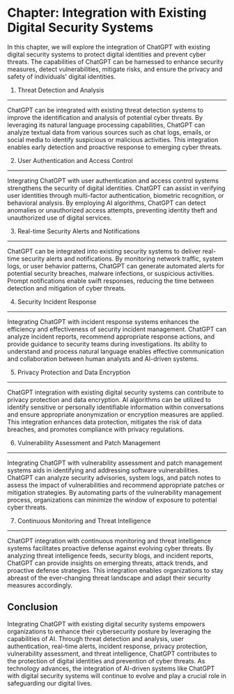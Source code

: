Chapter: Integration with Existing Digital Security Systems
===========================================================

In this chapter, we will explore the integration of ChatGPT with existing digital security systems to protect digital identities and prevent cyber threats. The capabilities of ChatGPT can be harnessed to enhance security measures, detect vulnerabilities, mitigate risks, and ensure the privacy and safety of individuals' digital identities.

1. Threat Detection and Analysis
--------------------------------

ChatGPT can be integrated with existing threat detection systems to improve the identification and analysis of potential cyber threats. By leveraging its natural language processing capabilities, ChatGPT can analyze textual data from various sources such as chat logs, emails, or social media to identify suspicious or malicious activities. This integration enables early detection and proactive response to emerging cyber threats.

2. User Authentication and Access Control
-----------------------------------------

Integrating ChatGPT with user authentication and access control systems strengthens the security of digital identities. ChatGPT can assist in verifying user identities through multi-factor authentication, biometric recognition, or behavioral analysis. By employing AI algorithms, ChatGPT can detect anomalies or unauthorized access attempts, preventing identity theft and unauthorized use of digital services.

3. Real-time Security Alerts and Notifications
----------------------------------------------

ChatGPT can be integrated into existing security systems to deliver real-time security alerts and notifications. By monitoring network traffic, system logs, or user behavior patterns, ChatGPT can generate automated alerts for potential security breaches, malware infections, or suspicious activities. Prompt notifications enable swift responses, reducing the time between detection and mitigation of cyber threats.

4. Security Incident Response
-----------------------------

Integrating ChatGPT with incident response systems enhances the efficiency and effectiveness of security incident management. ChatGPT can analyze incident reports, recommend appropriate response actions, and provide guidance to security teams during investigations. Its ability to understand and process natural language enables effective communication and collaboration between human analysts and AI-driven systems.

5. Privacy Protection and Data Encryption
-----------------------------------------

ChatGPT integration with existing digital security systems can contribute to privacy protection and data encryption. AI algorithms can be utilized to identify sensitive or personally identifiable information within conversations and ensure appropriate anonymization or encryption measures are applied. This integration enhances data protection, mitigates the risk of data breaches, and promotes compliance with privacy regulations.

6. Vulnerability Assessment and Patch Management
------------------------------------------------

Integrating ChatGPT with vulnerability assessment and patch management systems aids in identifying and addressing software vulnerabilities. ChatGPT can analyze security advisories, system logs, and patch notes to assess the impact of vulnerabilities and recommend appropriate patches or mitigation strategies. By automating parts of the vulnerability management process, organizations can minimize the window of exposure to potential cyber threats.

7. Continuous Monitoring and Threat Intelligence
------------------------------------------------

ChatGPT integration with continuous monitoring and threat intelligence systems facilitates proactive defense against evolving cyber threats. By analyzing threat intelligence feeds, security blogs, and incident reports, ChatGPT can provide insights on emerging threats, attack trends, and proactive defense strategies. This integration enables organizations to stay abreast of the ever-changing threat landscape and adapt their security measures accordingly.

Conclusion
----------

Integrating ChatGPT with existing digital security systems empowers organizations to enhance their cybersecurity posture by leveraging the capabilities of AI. Through threat detection and analysis, user authentication, real-time alerts, incident response, privacy protection, vulnerability assessment, and threat intelligence, ChatGPT contributes to the protection of digital identities and prevention of cyber threats. As technology advances, the integration of AI-driven systems like ChatGPT with digital security systems will continue to evolve and play a crucial role in safeguarding our digital lives.
